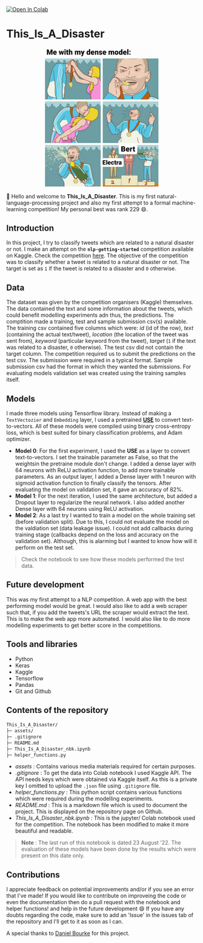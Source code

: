 [![Open In Colab](https://colab.research.google.com/assets/colab-badge.svg)](https://colab.research.google.com/github/ishandandekar/This_Is_A_Disaster/blob/main/This_Is_A_Disaster_nbk.ipynb)

# This_Is_A_Disaster

<p align="center">
    <img width=300 src="assets/meme.jpeg">
</p>

:wave: Hello and welcome to **This_Is_A_Disaster**. This is my first natural-language-processing project and also my first attempt to a formal machine-learning competition! My personal best was rank 229 :smile:.

## Introduction

In this project, I try to classify tweets which are related to a natural disaster or not. I make an attempt on the **`nlp-getting-started`** competition available on Kaggle. Check the competition [here](https://www.kaggle.com/competitions/nlp-getting-started/overview). The objective of the competition was to classify whether a tweet is related to a natural disaster or not. The target is set as `1` if the tweet is related to a disaster and `0` otherwise.

## Data

The dataset was given by the competition organisers (Kaggle) themselves. The data contained the text and some information about the tweets, which could benefit modelling experiments adn thus, the predictions. The comptition made a training, test and sample submission csv(s) available. The training csv contained five columns which were: _id_ (id of the row), _text_ (containing the actual text/tweet), _location_ (the location of the tweet was sent from), _keyword_ (particular keyword from the tweet), _target_ (`1` if the text was related to a disaster, `0` otherwise). The test csv did not contain the target column. The competition required us to submit the predictions on the test csv. The submission were required in a typical format. Sample submission csv had the format in which they wanted the submissions. For evaluating models validation set was created using the training samples itself.

## Models

I made three models using Tensorflow library. Instead of making a `TextVectozier` and `Embedding` layer, I used a pretrained **[USE](https://tfhub.dev/google/universal-sentence-encoder/4)** to convert text-to-vectors. All of these models were compiled using binary cross-entropy loss, which is best suited for binary classification problems, and Adam optimizer.

- **Model 0**: For the first experiment, I used the **USE** as a layer to convert text-to-vectors. I set the trainable parameter as False, so that the weightsin the pretraine module don't change. I added a dense layer with 64 neurons with ReLU activation function, to add more trainable parameters. As an output layer, I added a Dense layer with 1 neuron with sigmoid activation function to finally classify the tensors. After evaluating the model on validation set, it gave an accuracy of 82%.
- **Model 1**: For the next iteration, I used the same architecture, but added a Dropout layer to regularize the neural network. I also added another Dense layer with 64 neurons using ReLU activation.
- **Model 2**: As a last try I wanted to train a model on the whole training set (before validation split). Due to this, I could not evaluate the model on the valdiation set (data leakage issue). I could not add callbacks during training stage (callbacks depend on the loss and accuracy on the validation set). Although, this is alarming but I wanted to know how will it perform on the test set.

> Check the notebook to see how these models performed the test data.

## Future development

This was my first attempt to a NLP competition. A web app with the best performing model would be great. I would also like to add a web scraper such that, if you add the tweets's URL the scraper would extract the text. This is to make the web app more automated. I would also like to do more modelling experiments to get better score in the competitions.

## Tools and libraries

- Python
- Keras
- Kaggle
- Tensorflow
- Pandas
- Git and Github

## Contents of the repository

```
This_Is_A_Disaster/
├─ assets/
├─ .gitignore
├─ README.md
├─ This_Is_A_Disaster_nbk.ipynb
├─ helper_functions.py
```

- _assets_ : Contains various media materials required for certain purposes.
- _.gitignore_ : To get the data into Colab notebook I used Kaggle API. The API needs keys which were obtained via Kaggle itself. As this is a private key I omitted to upload the `.json` file using `.gitignore` file.
- _helper_functions.py_ : This python script contains various functions which were required during the modelling experiments.
- _README.md_ : This is a markdown file which is used to document the project. This is displayed on the repository page on Github.
- _This_Is_A_Disaster_nbk.ipynb_ : This is the jupyter/ Colab notebook used for the competition. The notebook has been modified to make it more beautiful and readable.

> **Note** : The last run of this notebook is dated 23 August '22. The evaluation of these models have been done by the results which were present on this date only.

## Contributions

I appreciate feedback on potential improvements and/or if you see an error that I've made! If you would like to contribute on improveing the code or even the documentation then do a pull request with the notebook and helper functions! and help in the future development :smile: If you have any doubts regarding the code, make sure to add an 'Issue' in the issues tab of the repository and I'll get to it as soon as I can.

A special thanks to [Daniel Bourke](https://www.mrdbourke.com/) for this project.
